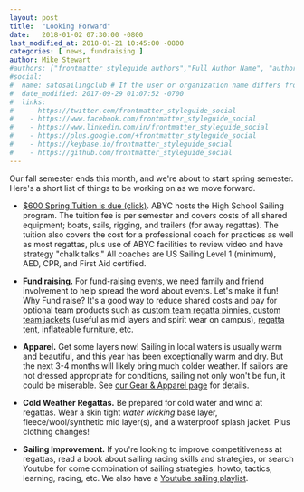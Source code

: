 ```yaml
---
layout: post
title:  "Looking Forward"
date:   2018-01-02 07:30:00 -0800
last_modified_at: 2018-01-21 10:45:00 -0800
categories: [ news, fundraising ]
author: Mike Stewart
#authors: ["frontmatter_styleguide_authors","Full Author Name", "author_name"]
#social:
#  name: satosailingclub # If the user or organization name differs from the site's name
#  date_modified: 2017-09-29 01:07:52 -0700
#  links:
#    - https://twitter.com/frontmatter_styleguide_social
#    - https://www.facebook.com/frontmatter_styleguide_social
#    - https://www.linkedin.com/in/frontmatter_styleguide_social
#    - https://plus.google.com/+frontmatter_styleguide_social
#    - https://keybase.io/frontmatter_styleguide_social
#    - https://github.com/frontmatter_styleguide_social
---
```


Our fall semester ends this month, and we're about to start spring semester. Here's a short list of things to be working on as we move forward.

-   [$600 Spring Tuition is due (click)](https://abyc.org/high-school-sailing/high-school/spring-highschool-sailing-registration). ABYC hosts the High School Sailing program.  The tuition fee is per semester and covers costs of all shared equipment; boats, sails, rigging, and trailers (for away regattas). The tuition also covers the cost for a professional coach for practices as well as most regattas, plus use of ABYC facilities to review video and have strategy "chalk talks."  All coaches are US Sailing Level 1 (minimum), AED, CPR, and First Aid certified.

-   **Fund raising.**  For fund-raising events, we need family and friend involvement to help spread the word about events. Let's make it fun! Why Fund raise? It's a good way to reduce shared costs and pay for optional team products such as [custom team regatta pinnies](http://www.zimsailing.com/pinnies.html), [custom team jackets](https://www.google.com/search?q=sailing+mid+layer) (useful as mid layers and spirit wear on campus), [regatta tent](https://www.google.com/search?q=easy+up+10x10+tent&oq=easy+up+10x10), [inflateable furniture](https://www.google.com/search?q=inflatable+furniture), etc.

-   **Apparel.**  Get some layers now! Sailing in local waters is usually warm and beautiful, and this year has been exceptionally warm and dry.  But the next 3-4 months will likely bring much colder weather.  If sailors are not dressed appropriate for conditions, sailing not only won't be fun, it could be miserable.  See [our Gear & Apparel page](/apparel) for details.

-   **Cold Weather Regattas.** Be prepared for cold water and wind at regattas. Wear a skin tight _water wicking_ base layer, fleece/wool/synthetic mid layer(s), and a waterproof splash jacket.  Plus clothing changes!

-   **Sailing Improvement.** If you're looking to improve competitiveness at regattas, read a book about sailing racing skills and strategies, or search Youtube for come combination of sailing strategies, howto, tactics, learning, racing, etc.  We also have a [Youtube sailing playlist](https://www.youtube.com/playlist?list=PLBIVF-v5OCLXge9au9hTLFcZXQ4UdEpxw).
